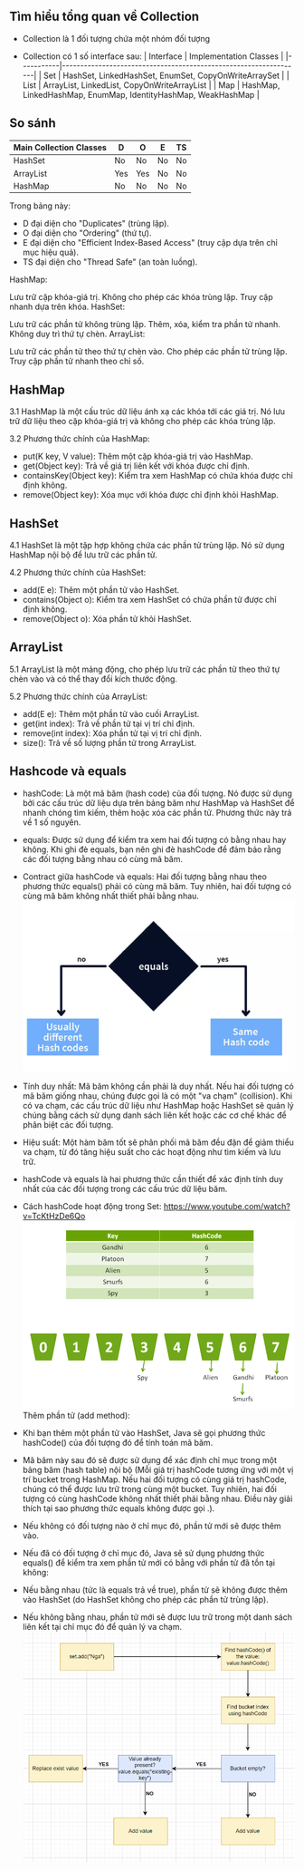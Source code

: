 ## Tìm hiểu tổng quan về Collection

- Collection là 1 đối tượng chứa một nhóm đối tượng

- Collection có 1 số interface sau:
  | Interface | Implementation Classes |
  |-----------|------------------------------------------------------------------|
  | Set | HashSet, LinkedHashSet, EnumSet, CopyOnWriteArraySet |
  | List | ArrayList, LinkedList, CopyOnWriteArrayList |
  | Map | HashMap, LinkedHashMap, EnumMap, IdentityHashMap, WeakHashMap |

## So sánh

| Main Collection Classes | D   | O   | E   | TS  |
| ----------------------- | --- | --- | --- | --- |
| HashSet                 | No  | No  | No  | No  |
| ArrayList               | Yes | Yes | No  | No  |
| HashMap                 | No  | No  | No  | No  |

Trong bảng này:

- D đại diện cho "Duplicates" (trùng lặp).
- O đại diện cho "Ordering" (thứ tự).
- E đại diện cho "Efficient Index-Based Access" (truy cập dựa trên chỉ mục hiệu quả).
- TS đại diện cho "Thread Safe" (an toàn luồng).

HashMap:

Lưu trữ cặp khóa-giá trị.
Không cho phép các khóa trùng lặp.
Truy cập nhanh dựa trên khóa.
HashSet:

Lưu trữ các phần tử không trùng lặp.
Thêm, xóa, kiểm tra phần tử nhanh.
Không duy trì thứ tự chèn.
ArrayList:

Lưu trữ các phần tử theo thứ tự chèn vào.
Cho phép các phần tử trùng lặp.
Truy cập phần tử nhanh theo chỉ số.

## HashMap

3.1 HashMap là một cấu trúc dữ liệu ánh xạ các khóa tới các giá trị. Nó lưu trữ dữ liệu theo cặp khóa-giá trị và không cho phép các khóa trùng lặp.

3.2 Phương thức chính của HashMap:

- put(K key, V value): Thêm một cặp khóa-giá trị vào HashMap.
- get(Object key): Trả về giá trị liên kết với khóa được chỉ định.
- containsKey(Object key): Kiểm tra xem HashMap có chứa khóa được chỉ định không.
- remove(Object key): Xóa mục với khóa được chỉ định khỏi HashMap.

## HashSet

4.1 HashSet là một tập hợp không chứa các phần tử trùng lặp. Nó sử dụng HashMap nội bộ để lưu trữ các phần tử.

4.2 Phương thức chính của HashSet:

- add(E e): Thêm một phần tử vào HashSet.
- contains(Object o): Kiểm tra xem HashSet có chứa phần tử được chỉ định không.
- remove(Object o): Xóa phần tử khỏi HashSet.

## ArrayList

5.1 ArrayList là một mảng động, cho phép lưu trữ các phần tử theo thứ tự chèn vào và có thể thay đổi kích thước động.

5.2 Phương thức chính của ArrayList:

- add(E e): Thêm một phần tử vào cuối ArrayList.
- get(int index): Trả về phần tử tại vị trí chỉ định.
- remove(int index): Xóa phần tử tại vị trí chỉ định.
- size(): Trả về số lượng phần tử trong ArrayList.

## Hashcode và equals

- hashCode: Là một mã băm (hash code) của đối tượng. Nó được sử dụng bởi các cấu trúc dữ liệu dựa trên bảng băm như HashMap và HashSet để nhanh chóng tìm kiếm, thêm hoặc xóa các phần tử.
  Phương thức này trả về 1 số nguyên.

- equals: Được sử dụng để kiểm tra xem hai đối tượng có bằng nhau hay không.
  Khi ghi đè equals, bạn nên ghi đè hashCode để đảm bảo rằng các đối tượng bằng nhau có cùng mã băm.

- Contract giữa hashCode và equals:
  Hai đối tượng bằng nhau theo phương thức equals() phải có cùng mã băm. Tuy nhiên, hai đối tượng có cùng mã băm không nhất thiết phải bằng nhau.
  ![alt text](image.png)

- Tính duy nhất: Mã băm không cần phải là duy nhất. Nếu hai đối tượng có mã băm giống nhau, chúng được gọi là có một "va chạm" (collision). Khi có va chạm, các cấu trúc dữ liệu như HashMap hoặc HashSet sẽ quản lý chúng bằng cách sử dụng danh sách liên kết hoặc các cơ chế khác để phân biệt các đối tượng.

- Hiệu suất: Một hàm băm tốt sẽ phân phối mã băm đều đặn để giảm thiểu va chạm, từ đó tăng hiệu suất cho các hoạt động như tìm kiếm và lưu trữ.

- hashCode và equals là hai phương thức cần thiết để xác định tính duy nhất của các đối tượng trong các cấu trúc dữ liệu băm.

- Cách hashCode hoạt động trong Set: https://www.youtube.com/watch?v=TcKtHzDe6Qo
  ![alt text](image-1.png)
  Thêm phần tử (add method):

- Khi bạn thêm một phần tử vào HashSet, Java sẽ gọi phương thức hashCode() của đối tượng đó để tính toán mã băm.
- Mã băm này sau đó sẽ được sử dụng để xác định chỉ mục trong một bảng băm (hash table) nội bộ (Mỗi giá trị hashCode tương ứng với một vị trí bucket trong HashMap. Nếu hai đối tượng có cùng giá trị hashCode, chúng có thể được lưu trữ trong cùng một bucket. Tuy nhiên, hai đối tượng có cùng hashCode không nhất thiết phải bằng nhau. Điều này giải thích tại sao phương thức equals không được gọi .).
- Nếu không có đối tượng nào ở chỉ mục đó, phần tử mới sẽ được thêm vào.
- Nếu đã có đối tượng ở chỉ mục đó, Java sẽ sử dụng phương thức equals() để kiểm tra xem phần tử mới có bằng với phần tử đã tồn tại không:
- Nếu bằng nhau (tức là equals trả về true), phần tử sẽ không được thêm vào HashSet (do HashSet không cho phép các phần tử trùng lặp).
- Nếu không bằng nhau, phần tử mới sẽ được lưu trữ trong một danh sách liên kết tại chỉ mục đó để quản lý va chạm.
  ![alt text](image-2.png)
